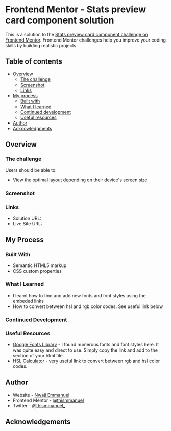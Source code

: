 # Frontend Mentor - Stats preview card component solution

This is a solution to the [Stats preview card component challenge on Frontend Mentor](https://www.frontendmentor.io/challenges/stats-preview-card-component-8JqbgoU62). Frontend Mentor challenges help you improve your coding skills by building realistic projects. 

## Table of contents

- [Overview](#overview)
  - [The challenge](#the-challenge)
  - [Screenshot](#screenshot)
  - [Links](#links)
- [My process](#my-process)
  - [Built with](#built-with)
  - [What I learned](#what-i-learned)
  - [Continued development](#continued-development)
  - [Useful resources](#useful-resources)
- [Author](#author)
- [Acknowledgments](#acknowledgments)

## Overview

### The challenge

Users should be able to:

- View the optimal layout depending on their device's screen size

### Screenshot

### Links

- Solution URL: 
- Live Site URL:

## My Process

### Built With

- Semantic HTML5 markup
- CSS custom properties

### What I Learned

- I learnt how to find and add new fonts and font styles using the embeded links
- How to convert between hsl and rgb color codes. See useful link below

### Continued Development

### Useful Resources

- [Google Fonts Library](fonts.google.com) - I found numerous fonts and font styles here. It was quite easy and direct to use. Simply copy the link and add to the <head></head> section of your html file.
- [HSL Calculator](https://www.w3schools.com/colors/colors_hsl.asp) - very useful link to convert between rgb and hsl color codes.

## Author

- Website - [Nwaji Emmanuel](https://www.github.com/thismmanuel)
- Frontend Mentor - [@thismmanuel](https://www.frontendmentor.io/profile/thismmanuel)
- Twitter - [@thismmanuel_](https://www.twitter.com/thismmanuel_)

## Acknowledgements
